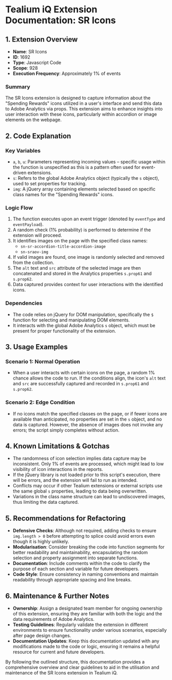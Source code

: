 # Tealium iQ Extension Documentation: SR Icons

## 1. Extension Overview

- **Name**: SR Icons
- **ID**: 1692
- **Type**: Javascript Code
- **Scope**: 928
- **Execution Frequency**: Approximately 1% of events

### Summary
The SR Icons extension is designed to capture information about the "Spending Rewards" icons utilized in a user's interface and send this data to Adobe Analytics via props. This extension aims to enhance insights into user interaction with these icons, particularly within accordion or image elements on the webpage.

## 2. Code Explanation

### Key Variables
- `a`, `b`, `u`: Parameters representing incoming values – specific usage within the function is unspecified as this is a pattern often used for event-driven extensions.
- `s`: Refers to the global Adobe Analytics object (typically the `s` object), used to set properties for tracking.
- `img`: A jQuery array containing elements selected based on specific class names for the "Spending Rewards" icons.

### Logic Flow
1. The function executes upon an event trigger (denoted by `eventType` and `eventPayload`).
2. A random check (1% probability) is performed to determine if the extension will proceed.
3. It identifies images on the page with the specified class names: 
   - `sn-sr-accordion-title-accordion-image`
   - `sn-sraov-img`
4. If valid images are found, one image is randomly selected and removed from the collection.
5. The `alt` text and `src` attribute of the selected image are then concatenated and stored in the Analytics properties `s.prop61` and `s.prop62`.
6. Data captured provides context for user interactions with the identified icons.

### Dependencies
- The code relies on jQuery for DOM manipulation, specifically the `$` function for selecting and manipulating DOM elements.
- It interacts with the global Adobe Analytics `s` object, which must be present for proper functionality of the extension.

## 3. Usage Examples

### Scenario 1: Normal Operation
- When a user interacts with certain icons on the page, a random 1% chance allows the code to run. If the conditions align, the icon's `alt` text and `src` are successfully captured and recorded in `s.prop61` and `s.prop62`.

### Scenario 2: Edge Condition
- If no icons match the specified classes on the page, or if fewer icons are available than anticipated, no properties are set in the `s` object, and no data is captured. However, the absence of images does not invoke any errors; the script simply completes without action.

## 4. Known Limitations & Gotchas

- The randomness of icon selection implies data capture may be inconsistent. Only 1% of events are processed, which might lead to low visibility of icon interactions in the reports.
- If the jQuery library is not loaded prior to this script's execution, there will be errors, and the extension will fail to run as intended.
- Conflicts may occur if other Tealium extensions or external scripts use the same global `s` properties, leading to data being overwritten.
- Variations in the class name structure can lead to undiscovered images, thus limiting the data captured.

## 5. Recommendations for Refactoring

- **Defensive Checks**: Although not required, adding checks to ensure `img.length > 0` before attempting to splice could avoid errors even though it is highly unlikely.
- **Modularisation**: Consider breaking the code into function segments for better readability and maintainability, encapsulating the random selection and property assignment into separate functions.
- **Documentation**: Include comments within the code to clarify the purpose of each section and variable for future developers.
- **Code Style**: Ensure consistency in naming conventions and maintain readability through appropriate spacing and line breaks.

## 6. Maintenance & Further Notes

- **Ownership**: Assign a designated team member for ongoing ownership of this extension, ensuring they are familiar with both the logic and the data requirements of Adobe Analytics.
- **Testing Guidelines**: Regularly validate the extension in different environments to ensure functionality under various scenarios, especially after page design changes.
- **Documentation Updates**: Keep this documentation updated with any modifications made to the code or logic, ensuring it remains a helpful resource for current and future developers.

By following the outlined structure, this documentation provides a comprehensive overview and clear guidelines to aid in the utilisation and maintenance of the SR Icons extension in Tealium iQ.